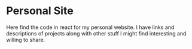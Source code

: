 # Personal Site

Here find the code in react for my personal website. I have links and descriptions of projects along with other stuff I might find interesting and willing to share.
